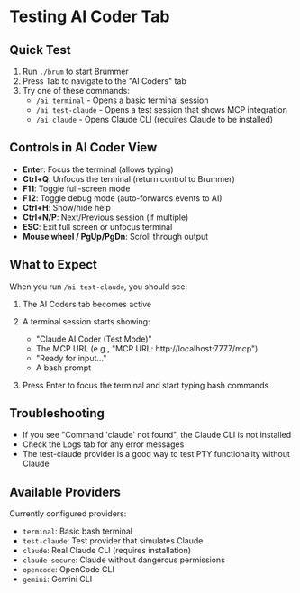 # Testing AI Coder Tab

## Quick Test

1. Run `./brum` to start Brummer
2. Press Tab to navigate to the "AI Coders" tab
3. Try one of these commands:
   - `/ai terminal` - Opens a basic terminal session
   - `/ai test-claude` - Opens a test session that shows MCP integration
   - `/ai claude` - Opens Claude CLI (requires Claude to be installed)

## Controls in AI Coder View

- **Enter**: Focus the terminal (allows typing)
- **Ctrl+Q**: Unfocus the terminal (return control to Brummer)
- **F11**: Toggle full-screen mode
- **F12**: Toggle debug mode (auto-forwards events to AI)
- **Ctrl+H**: Show/hide help
- **Ctrl+N/P**: Next/Previous session (if multiple)
- **ESC**: Exit full screen or unfocus terminal
- **Mouse wheel / PgUp/PgDn**: Scroll through output

## What to Expect

When you run `/ai test-claude`, you should see:
1. The AI Coders tab becomes active
2. A terminal session starts showing:
   - "Claude AI Coder (Test Mode)"
   - The MCP URL (e.g., "MCP URL: http://localhost:7777/mcp")
   - "Ready for input..."
   - A bash prompt

3. Press Enter to focus the terminal and start typing bash commands

## Troubleshooting

- If you see "Command 'claude' not found", the Claude CLI is not installed
- Check the Logs tab for any error messages
- The test-claude provider is a good way to test PTY functionality without Claude

## Available Providers

Currently configured providers:
- `terminal`: Basic bash terminal
- `test-claude`: Test provider that simulates Claude
- `claude`: Real Claude CLI (requires installation)
- `claude-secure`: Claude without dangerous permissions
- `opencode`: OpenCode CLI
- `gemini`: Gemini CLI